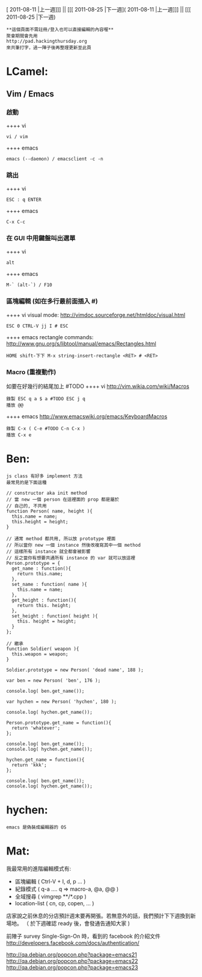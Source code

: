 [ 2011-08-11 |上一週]]] || [[[ 2011-08-25 |下一週]( 2011-08-11 |上一週]]] || [[[ 2011-08-25 |下一週)




    **這個頁面不需註冊/登入也可以直接編輯的內容喔**
    聚會期間會先用 
    http://pad.hackingthursday.org
    來共筆打字，過一陣子後再整理更新至此頁


# LCamel:

## Vim / Emacs

### 啟動

++++ vi

    vi / vim

++++ emacs

    emacs (--daemon) / emacsclient -c -n


### 跳出

++++ vi

    ESC : q ENTER

++++ emacs

    C-x C-c


### 在 GUI 中用鍵盤叫出選單

++++ vi

    alt

++++ emacs

    M-` (alt-`) / F10


### 區塊編輯 (如在多行最前面插入 #)

++++ vi
visual mode: <http://vimdoc.sourceforge.net/htmldoc/visual.html>  

    ESC 0 CTRL-V jj I # ESC


++++ emacs
rectangle commands: <http://www.gnu.org/s/libtool/manual/emacs/Rectangles.html>  

    HOME shift-下下 M-x string-insert-rectangle <RET> # <RET>


### Macro (重複動作)

如要在好幾行的結尾加上 #TODO
++++ vi
<http://vim.wikia.com/wiki/Macros>  

    錄製 ESC q a $ a #TODO ESC j q
    播放 @@


++++ emacs
<http://www.emacswiki.org/emacs/KeyboardMacros>  

    錄製 C-x ( C-e #TODO C-n C-x )
    播放 C-x e





# Ben:



    js class 有好多 implement 方法
    最常見的是下面這種 
    
    // constructor aka init method
    // 當 new 一個 person 在這裡面的 prop 都是屬於
    // 自己的, 不共用
    function Person( name, height ){
      this.name = name;
      this.height = height;
    }
    
    // 通常 method 都共用, 所以放 prototype 裡面
    // 所以當你 new 一個 instance 然後改複寫其中一個 method
    // 這樣所有 instance 就全都會被影響
    // 反之當你有想要共通所有 instance 的 var 就可以放這裡
    Person.prototype = {
      get_name : function(){
        return this.name;
      },
      set_name : function( name ){
        this.name = name;
      },
      get_height : function(){
        return this. height;
      },
      set_height : function( height ){
        this. height = height;
      }
    };
    
    // 繼承
    function Soldier( weapon ){
      this.weapon = weapon;
    }
    
    Soldier.prototype = new Person( 'dead name', 188 );
    
    var ben = new Person( 'ben', 176 );
    
    console.log( ben.get_name());
    
    var hychen = new Person( 'hychen', 180 );
    
    console.log( hychen.get_name());
    
    Person.prototype.get_name = function(){
      return 'whatever';
    };
    
    console.log( ben.get_name());
    console.log( hychen.get_name());
    
    hychen.get_name = function(){
      return 'kkk';
    };
    
    console.log( ben.get_name());
    console.log( hychen.get_name());


# hychen:


    emacs 是偽裝成編輯器的 OS


# Mat:

我最常用的進階編輯模式有:
* 區塊編輯 ( Ctrl-V  + I, d, p ... )
* 紀錄模式 ( q-a .... q => macro-a, @a, @@ )
* 全域搜尋 ( vimgrep <keyword> **/*.cpp )
* location-list ( cn, cp, copen, ... )

店家說之前休息的分店預計週末要再開張。若無意外的話，我們預計下下週換到新場地。
（ 於下週確認 ready 後，會發通告通知大家 )

前陣子 survey Single-Sign-On 時，看到的 facebook 的介紹文件
<http://developers.facebook.com/docs/authentication/>  

<http://qa.debian.org/popcon.php?package=emacs21>  
<http://qa.debian.org/popcon.php?package=emacs22>  
<http://qa.debian.org/popcon.php?package=emacs23>  
